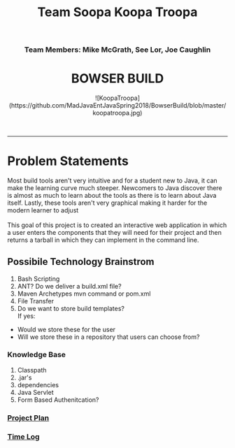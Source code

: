 <h1 align="center">Team Soopa Koopa Troopa</h1><br/>
<h3 align="center">Team Members: Mike McGrath, See Lor, Joe Caughlin
<h1 align="center">BOWSER BUILD</h1>
<p align="center">![KoopaTroopa](https://github.com/MadJavaEntJavaSpring2018/BowserBuild/blob/master/koopatroopa.jpg)</p><br><hr>

# Problem Statements
Most build tools aren't very intuitive and for a student new to Java, it can make the learning curve much steeper. Newcomers to Java discover there is almost as much to learn about the tools as there is to learn about Java itself. Lastly, these tools aren't very graphical making it harder for the modern learner to adjust<br><br>
This goal of this project is to created an interactive web application in which a user enters the components that they will need for their project and then returns a tarball in which they can implement in the command line.

## Possibile Technology Brainstrom
1. Bash Scripting
2. ANT? Do we deliver a build.xml file?
3. Maven Archetypes mvn command or pom.xml
4. File Transfer
5. Do we want to store build templates?<br>
	If yes:
* 	Would we store these for the user 
* 	Will we store these in a repository that users can choose from?


### Knowledge Base
1. Classpath
2. .jar's
3. dependencies
4. Java Servlet
5. Form Based Authenitcation?

### [Project Plan](projectPlan.md)
### [Time Log](timeLog.md)
